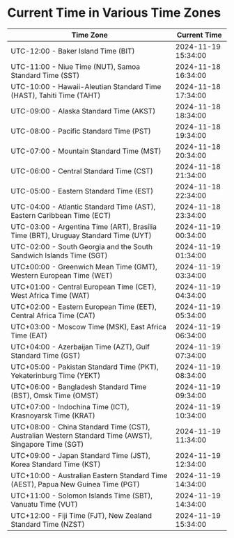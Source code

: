 # Current Time in Various Time Zones

| Time Zone | Current Time |
|-----------|--------------|
| UTC-12:00 - Baker Island Time (BIT) | 2024-11-19 15:34:00 |
| UTC-11:00 - Niue Time (NUT), Samoa Standard Time (SST) | 2024-11-18 16:34:00 |
| UTC-10:00 - Hawaii-Aleutian Standard Time (HAST), Tahiti Time (TAHT) | 2024-11-18 17:34:00 |
| UTC-09:00 - Alaska Standard Time (AKST) | 2024-11-18 18:34:00 |
| UTC-08:00 - Pacific Standard Time (PST) | 2024-11-18 19:34:00 |
| UTC-07:00 - Mountain Standard Time (MST) | 2024-11-18 20:34:00 |
| UTC-06:00 - Central Standard Time (CST) | 2024-11-18 21:34:00 |
| UTC-05:00 - Eastern Standard Time (EST) | 2024-11-18 22:34:00 |
| UTC-04:00 - Atlantic Standard Time (AST), Eastern Caribbean Time (ECT) | 2024-11-18 23:34:00 |
| UTC-03:00 - Argentina Time (ART), Brasília Time (BRT), Uruguay Standard Time (UYT) | 2024-11-19 00:34:00 |
| UTC-02:00 - South Georgia and the South Sandwich Islands Time (SGT) | 2024-11-19 01:34:00 |
| UTC±00:00 - Greenwich Mean Time (GMT), Western European Time (WET) | 2024-11-19 03:34:00 |
| UTC+01:00 - Central European Time (CET), West Africa Time (WAT) | 2024-11-19 04:34:00 |
| UTC+02:00 - Eastern European Time (EET), Central Africa Time (CAT) | 2024-11-19 05:34:00 |
| UTC+03:00 - Moscow Time (MSK), East Africa Time (EAT) | 2024-11-19 06:34:00 |
| UTC+04:00 - Azerbaijan Time (AZT), Gulf Standard Time (GST) | 2024-11-19 07:34:00 |
| UTC+05:00 - Pakistan Standard Time (PKT), Yekaterinburg Time (YEKT) | 2024-11-19 08:34:00 |
| UTC+06:00 - Bangladesh Standard Time (BST), Omsk Time (OMST) | 2024-11-19 09:34:00 |
| UTC+07:00 - Indochina Time (ICT), Krasnoyarsk Time (KRAT) | 2024-11-19 10:34:00 |
| UTC+08:00 - China Standard Time (CST), Australian Western Standard Time (AWST), Singapore Time (SGT) | 2024-11-19 11:34:00 |
| UTC+09:00 - Japan Standard Time (JST), Korea Standard Time (KST) | 2024-11-19 12:34:00 |
| UTC+10:00 - Australian Eastern Standard Time (AEST), Papua New Guinea Time (PGT) | 2024-11-19 14:34:00 |
| UTC+11:00 - Solomon Islands Time (SBT), Vanuatu Time (VUT) | 2024-11-19 14:34:00 |
| UTC+12:00 - Fiji Time (FJT), New Zealand Standard Time (NZST) | 2024-11-19 15:34:00 |
